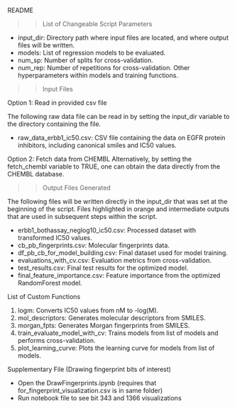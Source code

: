 README 

>>List of Changeable Script Parameters
- input_dir: Directory path where input files are located, and where output files will be written.
- models: List of regression models to be evaluated.
- num_sp: Number of splits for cross-validation.
- num_rep: Number of repetitions for cross-validation.
Other hyperparameters within models and training functions.

>>Input Files

Option 1: Read in provided csv file

The following raw data file can be read in by setting the input_dir variable to the directory containing the file. 
- raw_data_erbb1_ic50.csv: CSV file containing the data on EGFR protein inhibitors, including canonical smiles and IC50 values.

Option 2: Fetch data from CHEMBL
Alternatively, by setting the fetch_chembl variable to TRUE, one can obtain the data directly from the CHEMBL database.

>>Output Files Generated

The following files will be written directly in the input_dir that was set at the beginning of the script. Files highlighted in orange and intermediate outputs that are used in subsequent steps within the script.
- erbb1_bothassay_neglog10_ic50.csv: Processed dataset with transformed IC50 values.
- cb_pb_fingerprints.csv: Molecular fingerprints data.
- df_pb_cb_for_model_building.csv: Final dataset used for model training.
- evaluations_with_cv.csv: Evaluation metrics from cross-validation.
- test_results.csv: Final test results for the optimized model.
- final_feature_importance.csv: Feature importance from the optimized RandomForest model.

List of Custom Functions
1. logm: Converts IC50 values from nM to -log(M).
2. mol_descriptors: Generates molecular descriptors from SMILES.
3. morgan_fpts: Generates Morgan fingerprints from SMILES.
4. train_evaluate_model_with_cv: Trains models from list of models and performs cross-validation.
5. plot_learning_curve: Plots the learning curve for models from list of models.



Supplementary File (Drawing fingerprint bits of interest)
- Open the DrawFingerprints.ipynb (requires that for_fingerprint_visualization.csv is in same folder)
- Run notebook file to see bit 343 and 1366 visualizations
